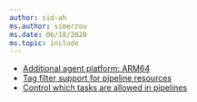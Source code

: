 ```yaml
---
author: sid-ah
ms.author: simerzou
ms.date: 06/18/2020
ms.topic: include
---
```


- [Additional agent platform: ARM64](#additional-agent-platform-arm64)
- [Tag filter support for pipeline resources](#tag-filter-support-for-pipeline-resources)
- [Control which tasks are allowed in pipelines](#control-which-tasks-are-allowed-in-pipelines)
